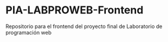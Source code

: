 # PIA-LABPROWEB-Frontend
Repositorio para el frontend del proyecto final de Laboratorio de programación web
